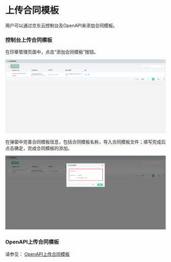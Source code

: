 # 上传合同模板

用户可以通过京东云控制台及OpenAPI来添加合同模板。

### 控制台上传合同模板

在印章管理页面中，点击“添加合同模板”按钮。

![合同模板添加](/image/Electronic-Signature/合同模板添加.png)

在弹窗中完善合同模板信息，包括合同模板名称，导入合同模板文件；填写完成后点击确定，完成合同模板的添加。

![完善合同模板信息](/image/Electronic-Signature/完善合同模板信息.png)

### OpenAPI上传合同模板
请参见： [OpenAPI上传合同模板](/API/Electronic-Signature/Template-Management/uploadTemplate.md) 
